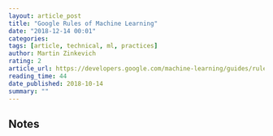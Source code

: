 ```yaml
---
layout: article_post
title: "Google Rules of Machine Learning"
date: "2018-12-14 00:01"
categories:
tags: [article, technical, ml, practices]
author: Martin Zinkevich
rating: 2
article_url: https://developers.google.com/machine-learning/guides/rules-of-ml/
reading_time: 44
date_published: 2018-10-14
summary: ""
---
```


## Notes

